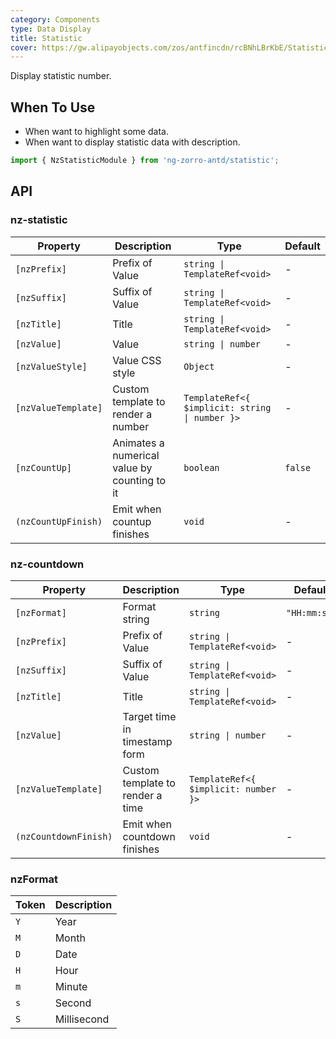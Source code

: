 ```yaml
---
category: Components
type: Data Display
title: Statistic
cover: https://gw.alipayobjects.com/zos/antfincdn/rcBNhLBrKbE/Statistic.svg
---
```


Display statistic number.

## When To Use

- When want to highlight some data.
- When want to display statistic data with description.

```ts
import { NzStatisticModule } from 'ng-zorro-antd/statistic';
```

## API

### nz-statistic

| Property | Description | Type | Default |
| -------- | ----------- | ---- | ------- |
| `[nzPrefix]` | Prefix of Value | `string \| TemplateRef<void>` | - |
| `[nzSuffix]` | Suffix of Value | `string \| TemplateRef<void>` | - |
| `[nzTitle]` | Title | `string \| TemplateRef<void>` | - |
| `[nzValue]` | Value | `string \| number` | - |
| `[nzValueStyle]` | Value CSS style | `Object` | - |
| `[nzValueTemplate]` | Custom template to render a number | `TemplateRef<{ $implicit: string \| number }>` | - |
| `[nzCountUp]` | Animates a numerical value by counting to it | `boolean` | `false` |
| `(nzCountUpFinish)` | Emit when countup finishes | `void`  | - |

### nz-countdown

| Property | Description | Type | Default |
| -------- | ----------- | ---- | ------- |
| `[nzFormat]` | Format string  | `string` | `"HH:mm:ss"` |
| `[nzPrefix]` | Prefix of Value | `string \| TemplateRef<void>` | - |
| `[nzSuffix]` | Suffix of Value | `string \| TemplateRef<void>` | - |
| `[nzTitle]` | Title | `string \| TemplateRef<void>` | - |
| `[nzValue]` | Target time in timestamp form | `string \| number` | - |
| `[nzValueTemplate]` | Custom template to render a time | `TemplateRef<{ $implicit: number }>` | - |
| `(nzCountdownFinish)` | Emit when countdown finishes | `void` | - |

### nzFormat

| Token | Description |
| -------- | ----------- |
| `Y` | Year |
| `M` | Month |
| `D` | Date |
| `H` | Hour |
| `m` | Minute |
| `s` | Second |
| `S` | Millisecond |
